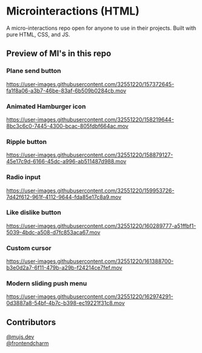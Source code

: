 # Microinteractions (HTML)
A micro-interactions repo open for anyone to use in their projects. Built with pure HTML, CSS, and JS. 

## Preview of MI's in this repo
### Plane send button
https://user-images.githubusercontent.com/32551220/157372645-fa1f8a06-a3b7-46be-83af-6b509b0284cb.mov

### Animated Hamburger icon
https://user-images.githubusercontent.com/32551220/158219644-8bc3c6c0-7445-4300-bcac-805fdbf664ac.mov

### Ripple button
https://user-images.githubusercontent.com/32551220/158879127-45e17c9d-6166-45dc-a996-ab511487d988.mov

### Radio input
https://user-images.githubusercontent.com/32551220/159953726-7d42f612-961f-4112-9644-fda85e17c8a9.mov

### Like dislike button
https://user-images.githubusercontent.com/32551220/160289777-a51ffbf1-5039-4bdc-a508-d7fc853aca67.mov

### Custom cursor
https://user-images.githubusercontent.com/32551220/161388700-b3e0d2a7-6f11-479b-a29b-f24214ce7fef.mov

### Modern sliding push menu
https://user-images.githubusercontent.com/32551220/162974291-0d3887a8-54bf-4b7c-b398-ec19221f31c8.mov

## Contributors
[@mujs.dev](https://www.instagram.com/mujs.dev/)
<br/>
[@frontendcharm](https://www.instagram.com/frontendcharm/)
